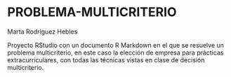 # PROBLEMA-MULTICRITERIO

Marta Rodríguez Hebles

Proyecto RStudio con un documento R Markdown en el que se resuelve un problema multicriterio, en este caso la elección de empresa para prácticas extracurriculares, 
con todas las técnicas vistas en clase de decisión multicriterio. 
